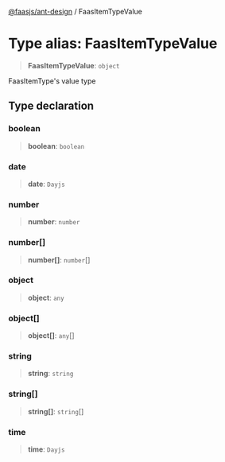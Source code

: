 [@faasjs/ant-design](../README.md) / FaasItemTypeValue

# Type alias: FaasItemTypeValue

> **FaasItemTypeValue**: `object`

FaasItemType's value type

## Type declaration

### boolean

> **boolean**: `boolean`

### date

> **date**: `Dayjs`

### number

> **number**: `number`

### number\[\]

> **number\[\]**: `number`[]

### object

> **object**: `any`

### object\[\]

> **object\[\]**: `any`[]

### string

> **string**: `string`

### string\[\]

> **string\[\]**: `string`[]

### time

> **time**: `Dayjs`
